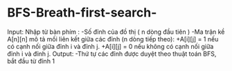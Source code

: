 # BFS-Breath-first-search-
Input:
Nhập từ bàn phím :
-Số đỉnh của đồ thị ( n dòng đầu tiên )
-Ma trận kề A[n][n] mô tả mối liên kết giữa các đỉnh (n dòng tiếp theo):
+A[i][j] = 1 nếu có cạnh nối giữa đỉnh i và đỉnh j.
+A[i][j] = 0 nếu không có cạnh nối giữa đỉnh i và đỉnh j.
Output:
-Thứ tự các đỉnh được duyệt theo thuật toán BFS, bắt đầu từ đỉnh 1
